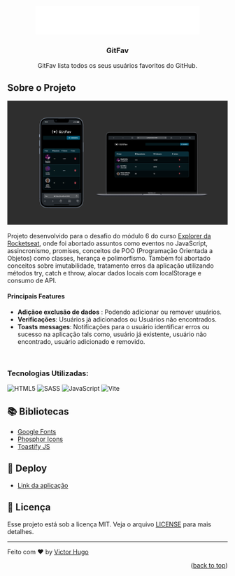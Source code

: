 <a name="readme-top"></a>
 <br />
<div align="center">
  <a href="https://git-fav-orcin.vercel.app/" target=_blank >
    <img src="/.github/Gitfav-logo.svg" alt="Logo" >
  </a>

  <h3 align="center">GitFav</h3>

  <p align="center">
     GitFav lista todos os seus usuários favoritos do GitHub.
    <br />
  </p>
</div>

## Sobre o Projeto

<img src="/.github/thubgit.png">


<br/>

Projeto desenvolvido para o desafio do módulo 6 do curso [Explorer da Rocketseat](https://www.rocketseat.com.br/explorer), onde foi abortado assuntos como eventos no JavaScript, assincronismo, promises, conceitos de POO (Programação Orientada a Objetos) como classes, herança e polimorfismo. Também foi abortado conceitos sobre imutabilidade, tratamento erros da aplicação utilizando métodos try, catch e throw, alocar dados locais com localStorage e consumo de API.

#### Principais Features

- **Adiçãoe exclusão de dados** : Podendo adicionar ou remover usuários.
- **Verificações**: Usuários já adicionados ou Usuários não encontrados.
- **Toasts messages**: Notificações para o usuário identificar erros ou sucesso na aplicação tals como, usuário já existente, usuário não encontrado, usuário adicionado e removido.

<br/>

### Tecnologias Utilizadas:

![HTML5](https://img.shields.io/badge/html5-%23E34F26.svg?style=for-the-badge&logo=html5&logoColor=white) 
![SASS](https://img.shields.io/badge/SASS-hotpink.svg?style=for-the-badge&logo=SASS&logoColor=white) 
![JavaScript](https://img.shields.io/badge/javascript-%23323330.svg?style=for-the-badge&logo=javascript&logoColor=%23F7DF1E) 
![Vite](https://img.shields.io/badge/vite-%23646CFF.svg?style=for-the-badge&logo=vite&logoColor=white)

## 📚 Bibliotecas

- [Google Fonts](https://fonts.google.com/)
- [Phosphor Icons](https://phosphoricons.com/)
- [Toastify JS](https://apvarun.github.io/toastify-js/)

## 🚀 Deploy

- <a href="https://git-fav-orcin.vercel.app/" target=_blank > Link da aplicação</a>
  

## 📝 Licença

Esse projeto está sob a licença MIT. Veja o arquivo [LICENSE](LICENSE.md) para mais detalhes.

---

Feito com ♥ by [Victor Hugo](https://github.com/vctrhugoop/)

<p align="right">(<a href="#readme-top">back to top</a>)</p>
